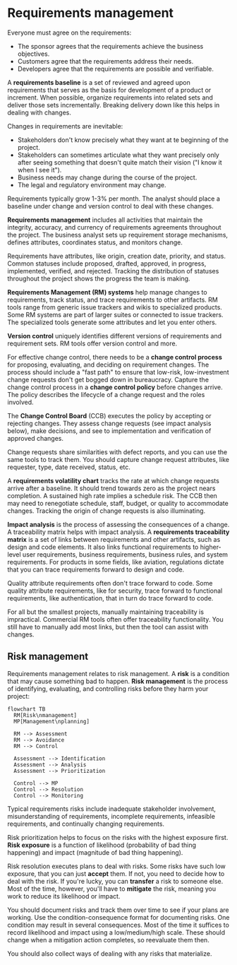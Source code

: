# Requirements management

Everyone must agree on the requirements:

- The sponsor agrees that the requirements achieve the business objectives.
- Customers agree that the requirements address their needs.
- Developers agree that the requirements are possible and verifiable.

A **requirements baseline** is a set of reviewed and agreed upon requirements that serves as the basis for development
of a product or increment.
When possible, organize requirements into related sets and deliver those sets incrementally.
Breaking delivery down like this helps in dealing with changes.

Changes in requirements are inevitable:

<!-- vale Google.FirstPerson = NO -->
- Stakeholders don't know precisely what they want at te beginning of the project.
- Stakeholders can sometimes articulate what they want precisely only after seeing something that doesn't quite match
  their vision ("I know it when I see it").
- Business needs may change during the course of the project.
- The legal and regulatory environment may change.
<!-- vale Google.FirstPerson = YES -->

Requirements typically grow 1-3% per month.
The analyst should place a baseline under change and version control to deal with these changes.

**Requirements management** includes all activities that maintain the integrity, accuracy, and currency of
requirements agreements throughout the project.
The business analyst sets up requirement storage mechanisms, defines attributes, coordinates status, and monitors
change.

Requirements have attributes, like origin, creation date, priority, and status.
Common statuses include proposed, drafted, approved, in progress, implemented, verified, and rejected.
Tracking the distribution of statuses throughout the project shows the progress the team is making.

**Requirements Management (RM) systems** help manage changes to requirements, track status, and trace requirements to
other artifacts.
RM tools range from generic issue trackers and wikis to specialized products.
Some RM systems are part of larger suites or connected to issue trackers.
The specialized tools generate some attributes and let you enter others.

**Version control** uniquely identifies different versions of requirements and requirement sets.
RM tools offer version control and more.

For effective change control, there needs to be a **change control process** for proposing, evaluating, and deciding on
requirement changes.
The process should include a "fast path" to ensure that low-risk, low-investment change requests don't get bogged down
in bureaucracy.
Capture the change control process in a **change control policy** before changes arrive.
The policy describes the lifecycle of a change request and the roles involved.

The **Change Control Board** (CCB) executes the policy by accepting or rejecting changes.
They assess change requests (see impact analysis below), make decisions, and see to implementation and verification of
approved changes.

Change requests share similarities with defect reports, and you can use the same tools to track them.
You should capture change request attributes, like requester, type, date received, status, etc.

A **requirements volatility chart** tracks the rate at which change requests arrive after a baseline.
It should trend towards zero as the project nears completion.
A sustained high rate implies a schedule risk.
The CCB then may need to renegotiate schedule, staff, budget, or quality to accommodate changes.
Tracking the origin of change requests is also illuminating.

**Impact analysis** is the process of assessing the consequences of a change.
A traceability matrix helps with impact analysis.
A **requirements traceability matrix** is a set of links between requirements and other artifacts, such as design and
code elements.
It also links functional requirements to higher-level user requirements, business requirements, business rules, and
system requirements.
For products in some fields, like aviation, regulations dictate that you can trace requirements forward to design and
code.

Quality attribute requirements often don't trace forward to code.
Some quality attribute requirements, like for security, trace forward to functional requirements, like authentication,
that in turn do trace forward to code.

For all but the smallest projects, manually maintaining traceability is impractical.
Commercial RM tools often offer traceability functionality.
You still have to manually add most links, but then the tool can assist with changes.


## Risk management

Requirements management relates to risk management.
A **risk** is a condition that may cause something bad to happen.
**Risk management** is the process of identifying, evaluating, and controlling risks before they harm your project:

```mermaid
flowchart TB
  RM[Risk\nmanagement]
  MP[Management\nplanning]

  RM --> Assessment
  RM --> Avoidance
  RM --> Control

  Assessment --> Identification
  Assessment --> Analysis
  Assessment --> Prioritization

  Control --> MP
  Control --> Resolution
  Control --> Monitoring
```

Typical requirements risks include inadequate stakeholder involvement, misunderstanding of requirements,
incomplete requirements, infeasible requirements, and continually changing requirements.

Risk prioritization helps to focus on the risks with the highest exposure first.
**Risk exposure** is a function of likelihood (probability of bad thing happening) and impact (magnitude of bad thing
happening).

Risk resolution executes plans to deal with risks.
Some risks have such low exposure, that you can just **accept** them.
If not, you need to decide how to deal with the risk.
If you're lucky, you can **transfer** a risk to someone else.
Most of the time, however, you'll have to **mitigate** the risk, meaning you work to reduce its likelihood or impact.

You should document risks and track them over time to see if your plans are working.
Use the condition-consequence format for documenting risks.
One condition may result in several consequences.
Most of the time it suffices to record likelihood and impact using a low/medium/high scale.
These should change when a mitigation action completes, so reevaluate them then.

You should also collect ways of dealing with any risks that materialize.
